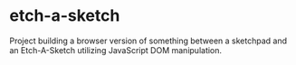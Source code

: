 # etch-a-sketch
Project building a browser version of something between a sketchpad and an Etch-A-Sketch utilizing JavaScript DOM manipulation.
